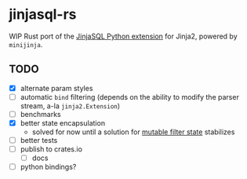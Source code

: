 # jinjasql-rs

WIP Rust port of the [JinjaSQL Python extension](https://github.com/sripathikrishnan/jinjasql) for Jinja2, powered by `minijinja`.

## TODO

- [x] alternate param styles
- [ ] automatic `bind` filtering (depends on the ability to modify the parser stream, a-la `jinja2.Extension`)
- [ ] benchmarks
- [x] better state encapsulation
  - solved for now until a solution for [mutable filter state](https://github.com/mitsuhiko/minijinja/issues/42) stabilizes
- [ ] better tests
- [ ] publish to crates.io
  - [ ] docs
- [ ] python bindings?
